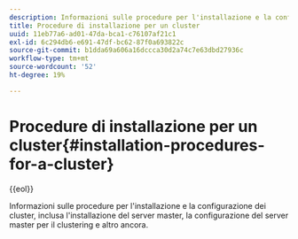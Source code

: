 ```yaml
---
description: Informazioni sulle procedure per l'installazione e la configurazione dei cluster, inclusa l'installazione del server master, la configurazione del server master per il clustering e altro ancora.
title: Procedure di installazione per un cluster
uuid: 11eb77a6-ad01-47da-bca1-c76107af21c1
exl-id: 6c294db6-e691-47df-bc62-87f0a693822c
source-git-commit: b1dda69a606a16dccca30d2a74c7e63dbd27936c
workflow-type: tm+mt
source-wordcount: '52'
ht-degree: 19%

---
```


# Procedure di installazione per un cluster{#installation-procedures-for-a-cluster}

{{eol}}

Informazioni sulle procedure per l&#39;installazione e la configurazione dei cluster, inclusa l&#39;installazione del server master, la configurazione del server master per il clustering e altro ancora.
